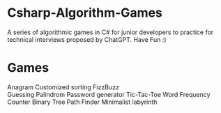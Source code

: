 # Csharp-Algorithm-Games
A series of algorithmic games in C# for junior developers to practice for technical interviews proposed by ChatGPT. Have Fun :)

# Games

Anagram
Customized sorting 
FizzBuzz  
Guessing
Palindrom
Password generator
Tic-Tac-Toe
Word Frequency Counter
Binary Tree Path Finder
Minimalist labyrinth
